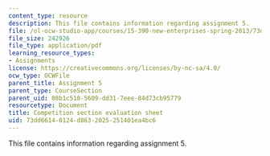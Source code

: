 ```yaml
---
content_type: resource
description: This file contains information regarding assignment 5.
file: /ol-ocw-studio-app/courses/15-390-new-enterprises-spring-2013/73dd66140124d8632025251401ea4bc6_MIT15_390S13_assgn5sheet.pdf
file_size: 242926
file_type: application/pdf
learning_resource_types:
- Assignments
license: https://creativecommons.org/licenses/by-nc-sa/4.0/
ocw_type: OCWFile
parent_title: Assignment 5
parent_type: CourseSection
parent_uid: 08b1c518-5609-dd31-7eee-84d73cb95779
resourcetype: Document
title: Competition section evaluation sheet
uid: 73dd6614-0124-d863-2025-251401ea4bc6
---
```

This file contains information regarding assignment 5.